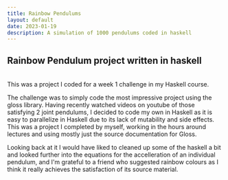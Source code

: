```yaml
---
title: Rainbow Pendulums
layout: default
date: 2023-01-19
description: A simulation of 1000 pendulums coded in haskell
---
```

## Rainbow Pendulum project written in haskell
<br>
This was a project I coded for a week 1 challenge in my Haskell course.

The challenge was to simply code the most impressive project using the gloss library.
Having recently watched videos on youtube of those satisfying 2 joint pendulums, I decided to code my own in Haskell
 as it is easy to parallelize in Haskell due to its lack of mutability and side effects.
<br>
This was a project I completed by myself, working in the hours around lectures and using mostly just the source documentation for Gloss.

Looking back at it I would have liked to cleaned up some of the haskell a bit and looked further into the equations
for the accelleration of an individual pendulum, and I'm grateful to a friend who suggested rainbow colours as I think it really achieves
the satisfaction of its source material.


